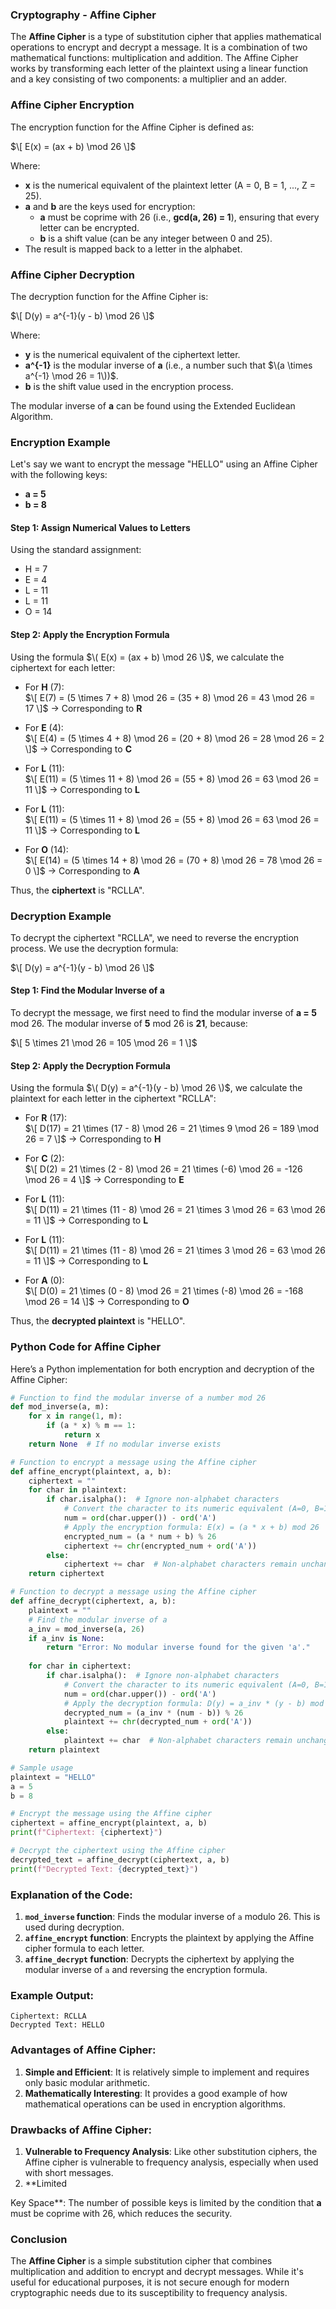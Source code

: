 ### **Cryptography - Affine Cipher**

The **Affine Cipher** is a type of substitution cipher that applies mathematical operations to encrypt and decrypt a message. It is a combination of two mathematical functions: multiplication and addition. The Affine Cipher works by transforming each letter of the plaintext using a linear function and a key consisting of two components: a multiplier and an adder.

### **Affine Cipher Encryption**

The encryption function for the Affine Cipher is defined as:

$\[
E(x) = (ax + b) \mod 26
\]$

Where:
- **x** is the numerical equivalent of the plaintext letter (A = 0, B = 1, ..., Z = 25).
- **a** and **b** are the keys used for encryption:
  - **a** must be coprime with 26 (i.e., **gcd(a, 26) = 1**), ensuring that every letter can be encrypted.
  - **b** is a shift value (can be any integer between 0 and 25).
- The result is mapped back to a letter in the alphabet.

### **Affine Cipher Decryption**

The decryption function for the Affine Cipher is:

$\[
D(y) = a^{-1}(y - b) \mod 26
\]$

Where:
- **y** is the numerical equivalent of the ciphertext letter.
- **a^{-1}** is the modular inverse of **a** (i.e., a number such that $\(a \times a^{-1} \mod 26 = 1\))$.
- **b** is the shift value used in the encryption process.

The modular inverse of **a** can be found using the Extended Euclidean Algorithm.

### **Encryption Example**

Let's say we want to encrypt the message "HELLO" using an Affine Cipher with the following keys:
- **a = 5**
- **b = 8**

#### Step 1: Assign Numerical Values to Letters

Using the standard assignment:
- H = 7
- E = 4
- L = 11
- L = 11
- O = 14

#### Step 2: Apply the Encryption Formula

Using the formula $\( E(x) = (ax + b) \mod 26 \)$, we calculate the ciphertext for each letter:

- For **H** (7):  
  $\[ E(7) = (5 \times 7 + 8) \mod 26 = (35 + 8) \mod 26 = 43 \mod 26 = 17 \]$ → Corresponding to **R**
  
- For **E** (4):  
  $\[ E(4) = (5 \times 4 + 8) \mod 26 = (20 + 8) \mod 26 = 28 \mod 26 = 2 \]$ → Corresponding to **C**
  
- For **L** (11):  
  $\[ E(11) = (5 \times 11 + 8) \mod 26 = (55 + 8) \mod 26 = 63 \mod 26 = 11 \]$ → Corresponding to **L**
  
- For **L** (11):  
  $\[ E(11) = (5 \times 11 + 8) \mod 26 = (55 + 8) \mod 26 = 63 \mod 26 = 11 \]$ → Corresponding to **L**
  
- For **O** (14):  
  $\[ E(14) = (5 \times 14 + 8) \mod 26 = (70 + 8) \mod 26 = 78 \mod 26 = 0 \]$ → Corresponding to **A**

Thus, the **ciphertext** is "RCLLA".

### **Decryption Example**

To decrypt the ciphertext "RCLLA", we need to reverse the encryption process. We use the decryption formula:

$\[
D(y) = a^{-1}(y - b) \mod 26
\]$

#### Step 1: Find the Modular Inverse of **a**

To decrypt the message, we first need to find the modular inverse of **a = 5** mod 26. The modular inverse of **5** mod 26 is **21**, because:

$\[
5 \times 21 \mod 26 = 105 \mod 26 = 1
\]$

#### Step 2: Apply the Decryption Formula

Using the formula $\( D(y) = a^{-1}(y - b) \mod 26 \)$, we calculate the plaintext for each letter in the ciphertext "RCLLA":

- For **R** (17):  
  $\[ D(17) = 21 \times (17 - 8) \mod 26 = 21 \times 9 \mod 26 = 189 \mod 26 = 7 \]$ → Corresponding to **H**

- For **C** (2):  
  $\[ D(2) = 21 \times (2 - 8) \mod 26 = 21 \times (-6) \mod 26 = -126 \mod 26 = 4 \]$ → Corresponding to **E**

- For **L** (11):  
  $\[ D(11) = 21 \times (11 - 8) \mod 26 = 21 \times 3 \mod 26 = 63 \mod 26 = 11 \]$ → Corresponding to **L**

- For **L** (11):  
  $\[ D(11) = 21 \times (11 - 8) \mod 26 = 21 \times 3 \mod 26 = 63 \mod 26 = 11 \]$ → Corresponding to **L**

- For **A** (0):  
  $\[ D(0) = 21 \times (0 - 8) \mod 26 = 21 \times (-8) \mod 26 = -168 \mod 26 = 14 \]$ → Corresponding to **O**

Thus, the **decrypted plaintext** is "HELLO".

### **Python Code for Affine Cipher**

Here’s a Python implementation for both encryption and decryption of the Affine Cipher:

```python
# Function to find the modular inverse of a number mod 26
def mod_inverse(a, m):
    for x in range(1, m):
        if (a * x) % m == 1:
            return x
    return None  # If no modular inverse exists

# Function to encrypt a message using the Affine cipher
def affine_encrypt(plaintext, a, b):
    ciphertext = ""
    for char in plaintext:
        if char.isalpha():  # Ignore non-alphabet characters
            # Convert the character to its numeric equivalent (A=0, B=1, ..., Z=25)
            num = ord(char.upper()) - ord('A')
            # Apply the encryption formula: E(x) = (a * x + b) mod 26
            encrypted_num = (a * num + b) % 26
            ciphertext += chr(encrypted_num + ord('A'))
        else:
            ciphertext += char  # Non-alphabet characters remain unchanged
    return ciphertext

# Function to decrypt a message using the Affine cipher
def affine_decrypt(ciphertext, a, b):
    plaintext = ""
    # Find the modular inverse of a
    a_inv = mod_inverse(a, 26)
    if a_inv is None:
        return "Error: No modular inverse found for the given 'a'."
    
    for char in ciphertext:
        if char.isalpha():  # Ignore non-alphabet characters
            # Convert the character to its numeric equivalent (A=0, B=1, ..., Z=25)
            num = ord(char.upper()) - ord('A')
            # Apply the decryption formula: D(y) = a_inv * (y - b) mod 26
            decrypted_num = (a_inv * (num - b)) % 26
            plaintext += chr(decrypted_num + ord('A'))
        else:
            plaintext += char  # Non-alphabet characters remain unchanged
    return plaintext

# Sample usage
plaintext = "HELLO"
a = 5
b = 8

# Encrypt the message using the Affine cipher
ciphertext = affine_encrypt(plaintext, a, b)
print(f"Ciphertext: {ciphertext}")

# Decrypt the ciphertext using the Affine cipher
decrypted_text = affine_decrypt(ciphertext, a, b)
print(f"Decrypted Text: {decrypted_text}")
```

### **Explanation of the Code:**

1. **`mod_inverse` function**: Finds the modular inverse of `a` modulo 26. This is used during decryption.
2. **`affine_encrypt` function**: Encrypts the plaintext by applying the Affine cipher formula to each letter.
3. **`affine_decrypt` function**: Decrypts the ciphertext by applying the modular inverse of `a` and reversing the encryption formula.

### **Example Output:**

```
Ciphertext: RCLLA
Decrypted Text: HELLO
```

### **Advantages of Affine Cipher:**

1. **Simple and Efficient**: It is relatively simple to implement and requires only basic modular arithmetic.
2. **Mathematically Interesting**: It provides a good example of how mathematical operations can be used in encryption algorithms.

### **Drawbacks of Affine Cipher:**

1. **Vulnerable to Frequency Analysis**: Like other substitution ciphers, the Affine cipher is vulnerable to frequency analysis, especially when used with short messages.
2. **Limited

 Key Space**: The number of possible keys is limited by the condition that **a** must be coprime with 26, which reduces the security.

### **Conclusion**

The **Affine Cipher** is a simple substitution cipher that combines multiplication and addition to encrypt and decrypt messages. While it's useful for educational purposes, it is not secure enough for modern cryptographic needs due to its susceptibility to frequency analysis.
